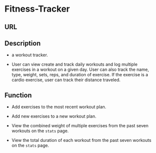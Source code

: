 # Fitness-Tracker

## URL


## Description
* a workout tracker. 

* User can view create and track daily workouts and log multiple exercises in a workout on a given day. User can also track the name, type, weight, sets, reps, and duration of exercise. If the exercise is a cardio exercise, user can track their distance traveled.

## Function
* Add exercises to the most recent workout plan.

* Add new exercises to a new workout plan.

* View the combined weight of multiple exercises from the past seven workouts on the `stats` page.

* View the total duration of each workout from the past seven workouts on the `stats` page.


